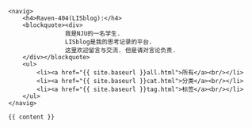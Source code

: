﻿---
layout: default
---




	<navig>
		<h4>Raven-404(LISblog):</h4>
		<blockquote><div>
					我是NJU的一名学生. 
					LISblog是我的思考记录的平台.
					这里欢迎留言与交流. 但是请对言论负责.
		</div></blockquote>
		<ul>
			<li><a href="{{ site.baseurl }}all.html">所有</a><br/></li>
			<li><a href="{{ site.baseurl }}cat.html">分类</a><br/></li>
			<li><a href="{{ site.baseurl }}tag.html">标签</a><br/></li>
		</ul>
	</navig>
	
	{{ content }}